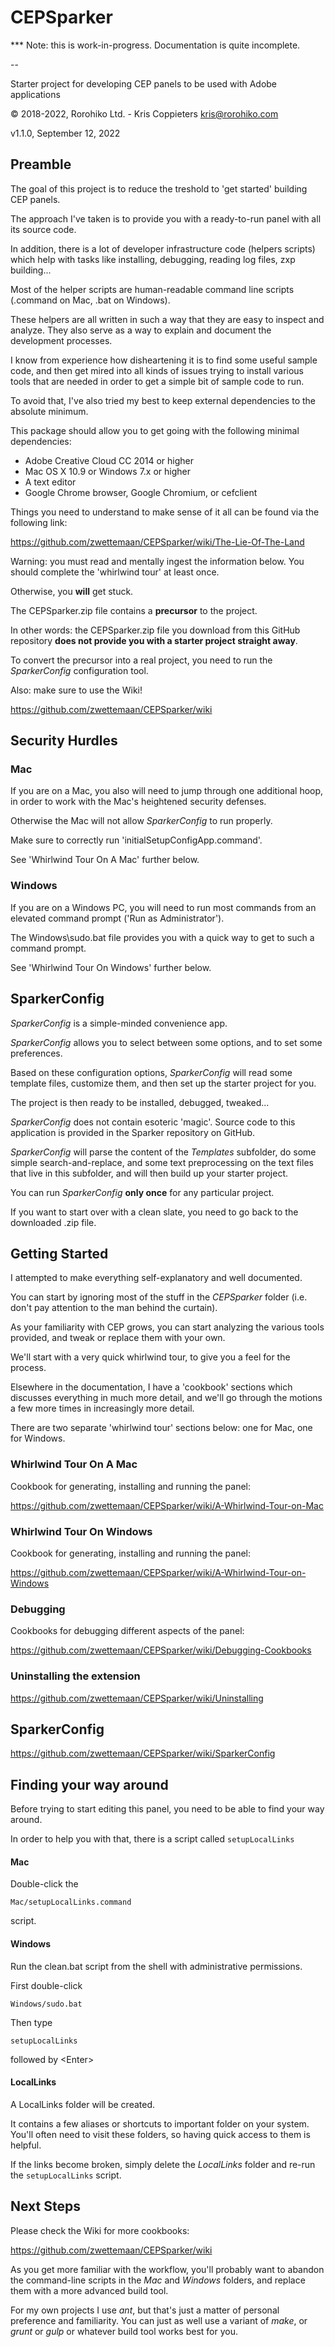 # CEPSparker

  *** Note: this is work-in-progress. Documentation is quite incomplete.

--

Starter project for developing CEP panels to be used with Adobe applications

© 2018-2022, Rorohiko Ltd. - Kris Coppieters
kris@rorohiko.com

v1.1.0, September 12, 2022

## Preamble

The goal of this project is to reduce the treshold to 'get started' building CEP panels.

The approach I've taken is to provide you with a ready-to-run panel with all its 
source code.

In addition, there is a lot of developer infrastructure code (helpers scripts) which 
help with tasks like installing, debugging, reading log files, zxp building...

Most of the helper scripts are human-readable command line scripts (.command on Mac, .bat on Windows). 

These helpers are all written in such a way that they are easy to inspect and analyze. 
They also serve as a way to explain and document the development processes.
 
I know from experience how disheartening it is to find some useful sample code, 
and then get mired into all kinds of issues trying to install various tools 
that are needed in order to get a simple bit of sample code to run.

To avoid that, I've also tried my best to keep external dependencies 
to the absolute minimum.

This package should allow you to get going with the following minimal 
dependencies:

- Adobe Creative Cloud CC 2014 or higher
- Mac OS X 10.9 or Windows 7.x or higher
- A text editor
- Google Chrome browser, Google Chromium, or cefclient

Things you need to understand to make sense of it all can be 
found via the following link:

https://github.com/zwettemaan/CEPSparker/wiki/The-Lie-Of-The-Land

Warning: you must read and mentally ingest the information below. 
You should complete the 'whirlwind tour' at least once.

Otherwise, you **will** get stuck.

The CEPSparker.zip file contains a **precursor** to the project.

In other words: the CEPSparker.zip file you download from this GitHub repository 
**does not provide you with a starter project straight away**.
 
To convert the precursor into a real project, you need to run
the _SparkerConfig_ configuration tool. 

Also: make sure to use the Wiki!

https://github.com/zwettemaan/CEPSparker/wiki

## Security Hurdles

### Mac

If you are on a Mac, you also will need to jump through one additional 
hoop, in order to work with the Mac's heightened security defenses. 

Otherwise the Mac will not allow _SparkerConfig_ to run properly. 

Make sure to correctly run 'initialSetupConfigApp.command'.

See 'Whirlwind Tour On A Mac' further below.

### Windows

If you are on a Windows PC, you will need to run most commands from an elevated 
command prompt ('Run as Administrator'). 

The Windows\sudo.bat file provides you with a quick way to get to such a command prompt.

See 'Whirlwind Tour On Windows' further below.

## SparkerConfig

_SparkerConfig_ is a simple-minded convenience app. 

_SparkerConfig_ allows you to select between some options, and to set some preferences. 

Based on these configuration options, _SparkerConfig_ will read some template files, 
customize them, and then set up the starter project for you.

The project is then ready to be installed, debugged, tweaked...

_SparkerConfig_ does not contain esoteric 'magic'. Source code to this application is provided
in the Sparker repository on GitHub.

_SparkerConfig_ will parse the content of the _Templates_ subfolder,
do some simple search-and-replace, and some text preprocessing on the text files 
that live in this subfolder, and will then build up your starter project.

You can run _SparkerConfig_ **only once** for any particular project. 

If you want to start over with a clean slate, you need to go back to the downloaded 
.zip file.

## Getting Started

I attempted to make everything self-explanatory and well documented.

You can start by ignoring most of the stuff in the _CEPSparker_ folder 
(i.e. don't pay attention to the man behind the curtain).

As your familiarity with CEP grows, you can start analyzing the various tools 
provided, and tweak or replace them with your own.

We'll start with a very quick whirlwind tour, to give you a feel for the process.

Elsewhere in the documentation, I have a 'cookbook' sections 
which discusses everything in much more detail, and we'll go through the motions
a few more times in increasingly more detail.

There are two separate 'whirlwind tour' sections below: one for Mac, one for Windows.

### Whirlwind Tour On A Mac

Cookbook for generating, installing and running the panel:

https://github.com/zwettemaan/CEPSparker/wiki/A-Whirlwind-Tour-on-Mac

### Whirlwind Tour On Windows

Cookbook for generating, installing and running the panel:

https://github.com/zwettemaan/CEPSparker/wiki/A-Whirlwind-Tour-on-Windows

### Debugging

Cookbooks for debugging different aspects of the panel:

https://github.com/zwettemaan/CEPSparker/wiki/Debugging-Cookbooks

### Uninstalling the extension

https://github.com/zwettemaan/CEPSparker/wiki/Uninstalling

## SparkerConfig

https://github.com/zwettemaan/CEPSparker/wiki/SparkerConfig

## Finding your way around

Before trying to start editing this panel, you need to be able to find your way 
around. 

In order to help you with that, there is a script called `setupLocalLinks`

#### Mac

Double-click the

    Mac/setupLocalLinks.command

script.

#### Windows

Run the clean.bat script from the shell with administrative permissions.

First double-click 

    Windows/sudo.bat

Then type

    setupLocalLinks

followed by &lt;Enter&gt;

#### LocalLinks

A LocalLinks folder will be created.

It contains a few aliases or shortcuts to important folder
on your system. You'll often need to visit these folders, so having quick access
to them is helpful.

If the links become broken, simply delete the _LocalLinks_ folder and re-run 
the `setupLocalLinks` script.

## Next Steps

Please check the Wiki for more cookbooks:

https://github.com/zwettemaan/CEPSparker/wiki

As you get more familiar with the workflow, you'll probably want to 
abandon the command-line scripts in the _Mac_ and _Windows_ folders,
and replace them with a more advanced build tool. 

For my own projects I use _ant_, but that's just a matter of personal preference
and familiarity. You can just as well use a variant of _make_, or _grunt_ or _gulp_
or whatever build tool works best for you.

